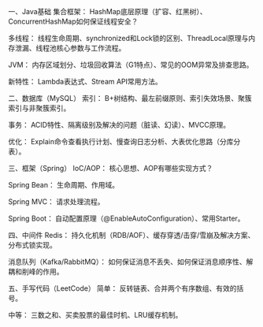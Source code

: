 一、Java基础
集合框架： HashMap底层原理（扩容、红黑树）、ConcurrentHashMap如何保证线程安全？

多线程： 线程生命周期、synchronized和Lock锁的区别、ThreadLocal原理与内存泄漏、线程池核心参数与工作流程。

JVM： 内存区域划分、垃圾回收算法（G1特点）、常见的OOM异常及排查思路。

新特性： Lambda表达式、Stream API常用方法。

二、数据库（MySQL）
索引： B+树结构、最左前缀原则、索引失效场景、聚簇索引与非聚簇索引。

事务： ACID特性、隔离级别及解决的问题（脏读、幻读）、MVCC原理。

优化： Explain命令查看执行计划、慢查询日志分析、大表优化思路（分库分表）。

三、框架（Spring）
IoC/AOP： 核心思想、AOP有哪些实现方式？

Spring Bean： 生命周期、作用域。

Spring MVC： 请求处理流程。

Spring Boot： 自动配置原理（@EnableAutoConfiguration）、常用Starter。

四、中间件
Redis： 持久化机制（RDB/AOF）、缓存穿透/击穿/雪崩及解决方案、分布式锁实现。

消息队列（Kafka/RabbitMQ）： 如何保证消息不丢失、如何保证消息顺序性、解耦和削峰的作用。

五、手写代码（LeetCode）
简单： 反转链表、合并两个有序数组、有效的括号。

中等： 三数之和、买卖股票的最佳时机、LRU缓存机制。